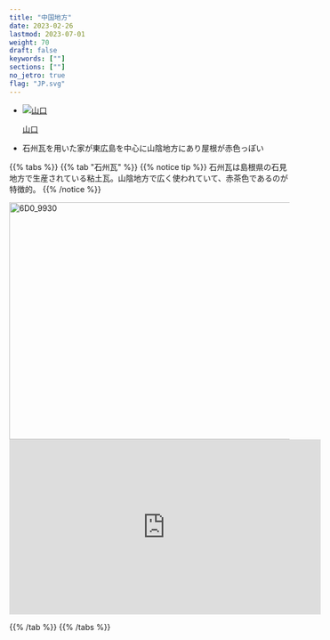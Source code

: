 ```yaml
---
title: "中国地方"
date: 2023-02-26
lastmod: 2023-07-01
weight: 70
draft: false
keywords: [""]
sections: [""]
no_jetro: true
flag: "JP.svg"
---
```


<ul class="flag-list-japan">
    <li data-nav-id="https://geopinning.space/rule/asia/japan/tyugoku/yamaguchi/" title="山口" class="">
        <p><a href="https://geopinning.space/rule/asia/japan/tyugoku/yamaguchi/" class="flag-link">
            <img src="https://geopinning.space/flags/Yamaguchi.svg" alt="山口" class="flag-img-link" oncontextmenu="return false;"></a></p>
        <p><a href="https://geopinning.space/rule/asia/japan/tyugoku/yamaguchi/" class="flag-link">山口</a></p>
    </li>
</ul>

<div class="main-desciption area-description">
    <ul class="rule-list">
        <li>石州瓦を用いた家が東広島を中心に山陰地方にあり屋根が<span class="quiz">赤</span>色っぽい</li>
    </ul>
</div>

{{% tabs %}}
{{% tab "石州瓦" %}}
{{% notice tip %}}
石州瓦は島根県の石見地方で生産されている粘土瓦。山陰地方で広く使われていて、赤茶色であるのが特徴的。
{{% /notice %}}

<div class="googlemap-if">
<a data-flickr-embed="true" href="https://www.flickr.com/photos/phimee/52872530308/in/photolist-2gQeCSG-3TYvb-dyi7aW-dyi6T1-oWRn8W-2ggaKFS-aHmRVx-2oyaxd9" title="6D0_9930"><img src="https://live.staticflickr.com/65535/52872530308_d759a19711_z.jpg" width="640" height="426" alt="6D0_9930"/></a><script async src="//embedr.flickr.com/assets/client-code.js" charset="utf-8"></script>
</div>

<div class="googlemap-if">
<iframe width="560" height="315" src="https://www.youtube.com/embed/p39GXc3C0Co?si=VasSAla-Mtp063zt" title="YouTube video player" frameborder="0" allow="accelerometer; autoplay; clipboard-write; encrypted-media; gyroscope; picture-in-picture; web-share" referrerpolicy="strict-origin-when-cross-origin" allowfullscreen></iframe>
</div>
</div>

{{% /tab %}}
{{% /tabs %}}

